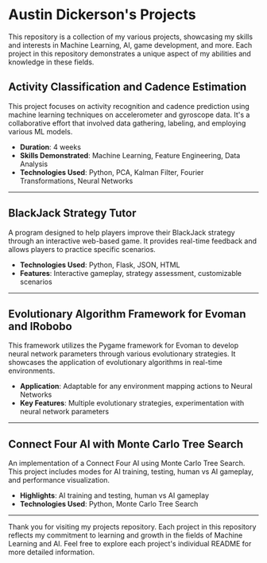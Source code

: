 # Austin Dickerson's Projects

This repository is a collection of my various projects, showcasing my skills and interests in Machine Learning, AI, game development, and more. Each project in this repository demonstrates a unique aspect of my abilities and knowledge in these fields.

## Activity Classification and Cadence Estimation
This project focuses on activity recognition and cadence prediction using machine learning techniques on accelerometer and gyroscope data. It's a collaborative effort that involved data gathering, labeling, and employing various ML models.

- **Duration**: 4 weeks
- **Skills Demonstrated**: Machine Learning, Feature Engineering, Data Analysis
- **Technologies Used**: Python, PCA, Kalman Filter, Fourier Transformations, Neural Networks

---

## BlackJack Strategy Tutor
A program designed to help players improve their BlackJack strategy through an interactive web-based game. It provides real-time feedback and allows players to practice specific scenarios.

- **Technologies Used**: Python, Flask, JSON, HTML
- **Features**: Interactive gameplay, strategy assessment, customizable scenarios

---

## Evolutionary Algorithm Framework for Evoman and IRobobo
This framework utilizes the Pygame framework for Evoman to develop neural network parameters through various evolutionary strategies. It showcases the application of evolutionary algorithms in real-time environments.

- **Application**: Adaptable for any environment mapping actions to Neural Networks
- **Key Features**: Multiple evolutionary strategies, experimentation with neural network parameters

---

## Connect Four AI with Monte Carlo Tree Search
An implementation of a Connect Four AI using Monte Carlo Tree Search. This project includes modes for AI training, testing, human vs AI gameplay, and performance visualization.

- **Highlights**: AI training and testing, human vs AI gameplay
- **Technologies Used**: Python, Monte Carlo Tree Search

---

Thank you for visiting my projects repository. Each project in this repository reflects my commitment to learning and growth in the fields of Machine Learning and AI. Feel free to explore each project's individual README for more detailed information.
